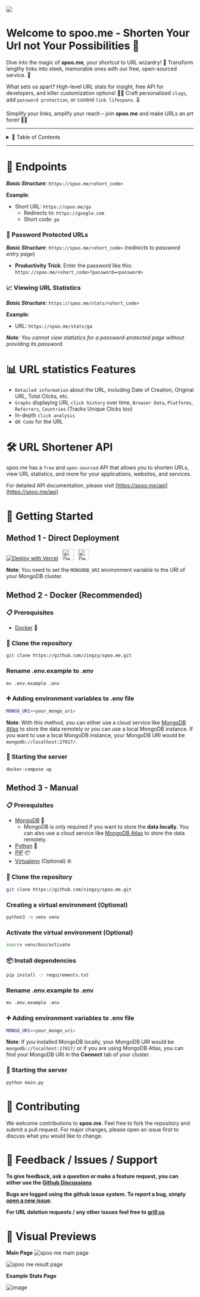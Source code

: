 <image src="https://spoo.me/static/images/banner-rounded.png">

# **Welcome to spoo.me - Shorten Your Url not Your Possibilities** 🚀

Dive into the magic of **spoo.me**, your shortcut to URL wizardry! 🚀 Transform lengthy links into sleek, memorable ones with our free, open-sourced service. 🌟

What sets us apart? High-level URL stats for insight, free API for developers, and killer customization options! 🎨✨ Craft personalized `slugs`, add `password protection`, or control `link lifespans`. ⏳

Simplify your links, amplify your reach – join **spoo.me** and make URLs an art form! 🎨🔗

---

<details>
<summary>📖 Table of Contents</summary>

- [**Welcome to spoo.me - Shorten Your Url not Your Possibilities** 🚀](#welcome-to-spoome---shorten-your-url-not-your-possibilities-)
- [📌 Endpoints](#-endpoints)
    - [🔐 Password Protected URLs](#-password-protected-urls)
    - [📈 Viewing URL Statistics](#-viewing-url-statistics)
- [📊 URL statistics Features](#-url-statistics-features)
- [🛠️ URL Shortener API](#️-url-shortener-api)
- [🚀 Getting Started](#-getting-started)
  - [Method 1 - Direct Deployment](#method-1---direct-deployment)
  - [Method 2 - Docker (Recommended)](#method-2---docker-recommended)
    - [📋 Prerequisites](#-prerequisites)
    - [📂 Clone the repository](#-clone-the-repository)
    - [Rename .env.example to .env](#rename-envexample-to-env)
    - [➕ Adding environment variables to .env file](#-adding-environment-variables-to-env-file)
    - [🚀 Starting the server](#-starting-the-server)
  - [Method 3 - Manual](#method-3---manual)
    - [📋 Prerequisites](#-prerequisites-1)
    - [📂 Clone the repository](#-clone-the-repository-1)
    - [Creating a virtual environment (Optional)](#creating-a-virtual-environment-optional)
    - [Activate the virtual environment (Optional)](#activate-the-virtual-environment-optional)
    - [📦 Install dependencies](#-install-dependencies)
    - [Rename .env.example to .env](#rename-envexample-to-env-1)
    - [➕ Adding environment variables to .env file](#-adding-environment-variables-to-env-file-1)
    - [🚀 Starting the server](#-starting-the-server-1)
- [🤝 Contributing](#-contributing)
- [📧 Feedback / Issues / Support](#-feedback--issues--support)
- [👀 Visual Previews](#-visual-previews)

</details>

---

# 📌 Endpoints

**_Basic Structure_**: `https://spoo.me/<short_code>`

**Example**:
- Short URL: `https://spoo.me/ga`
  - Redirects to: `https://google.com`
  - Short code: `ga`

### 🔐 Password Protected URLs

**_Basic Structure_**: `https://spoo.me/<short_code>` (_redirects to password entry page_)

- **Productivity Trick**: Enter the password like this: `https://spoo.me/<short_code>?password=<password>`

### 📈 Viewing URL Statistics

**_Basic Structure_**: `https://spoo.me/stats/<short_code>`

**Example**:
- URL: `https://spoo.me/stats/ga`

_**Note**: You cannot view statistics for a password-protected page without providing its password._

# 📊 URL statistics Features

- `Detailed information` about the URL, including Date of Creation, Original URL, Total Clicks, etc.
- `Graphs` displaying URL `click history` over time, `Browser Data`, `Platforms`, `Referrers`, `Countries` (Tracks Unique Clicks too)
- In-depth `click analysis`
- `QR Code` for the URL

# 🛠️ URL Shortener API

spoo.me has a `free` and `open-sourced` API that allows you to shorten URLs, view URL statistics, and more for your applications, websites, and services.

For detailed API documentation, please visit [https://spoo.me/api](https://spoo.me/api)


# 🚀 Getting Started

## Method 1 - Direct Deployment

[![Deploy with Vercel](https://vercel.com/button)](https://vercel.com/new/clone?repository-url=https%3A%2F%2Fgithub.com%2Fspoo-me%2Furl-shortener&env=MONGODB_URI&envDescription=This%20is%20the%20URI%20of%20your%20MongoDB%20cluster%20which%20would%20be%20used%20to%20store%20the%20data%20of%20this%20URL%20Shortener%20API) &nbsp;
<a href="https://render.com/deploy?repo=https://github.com/spoo-me/url-shortener"><img src="https://render.com/images/deploy-to-render-button.svg" alt="Deploy to Render" height="30px"/></a> &nbsp;
<a href="https://replit.com/new/github/spoo-me/url-shortener"><img src="https://img.shields.io/website?color=cyan&down_message=Deploy%20to%20Replit&label=%20&logo=replit&up_message=Deploy&url=https%3A%2F%2Freplit.com" height="30px" alt="Deploy to Replit Button"></a> &nbsp;

**Note**: You need to set the `MONGODB_URI` environment variable to the URI of your MongoDB cluster.

## Method 2 - Docker (Recommended)

### 📋 Prerequisites

- [Docker](https://docs.docker.com/get-docker/) 🐳

### 📂 Clone the repository

```bash
git clone https://github.com/zingzy/spoo.me.git
```

### Rename .env.example to .env

```bash
mv .env.example .env
```

### ➕ Adding environment variables to .env file

```bash
MONGO_URI=<your_mongo_uri>
```

**Note**: With this method, you can either use a cloud service like [MongoDB Atlas](https://www.mongodb.com/cloud/atlas) to store the data remotely or you can use a local MongoDB instance. If you want to use a local MongoDB instance, your MongoDB URI would be `mongodb://localhost:27017/`.

### 🚀 Starting the server

```bash
docker-compose up
```

## Method 3 - Manual

### 📋 Prerequisites

- [MongoDB](https://www.mongodb.com/try/download/community) 🌿
  - MongoDB is only required if you want to store the **data locally**. You can also use a cloud service like [MongoDB Atlas](https://www.mongodb.com/cloud/atlas) to store the data remotely.
- [Python](https://www.python.org/downloads/) 🐍
- [PIP](https://pip.pypa.io/en/stable/installing/) 📦
- [Virtualenv](https://pypi.org/project/virtualenv/) (Optional) 🌐

### 📂 Clone the repository

```bash
git clone https://github.com/zingzy/spoo.me.git
```

### Creating a virtual environment (Optional)

```bash
python3 -m venv venv
```

### Activate the virtual environment (Optional)

```bash
source venv/bin/activate
```

### 📦 Install dependencies

```bash
pip install -r requirements.txt
```

### Rename .env.example to .env

```bash
mv .env.example .env
```

### ➕ Adding environment variables to .env file

```bash
MONGO_URI=<your_mongo_uri>
```

**Note**: If you installed MongoDB locally, your MongoDB URI would be `mongodb://localhost:27017/` or if you are using MongoDB Atlas, you can find your MongoDB URI in the **Connect** tab of your cluster.


### 🚀 Starting the server

```bash
python main.py
```

# 🤝 Contributing

We welcome contributions to **spoo.me**. Feel free to fork the repository and submit a pull request. For major changes, please open an issue first to discuss what you would like to change.

# 📧 Feedback / Issues / Support

**To give feedback, ask a question or make a feature request, you can either use the [Github Discussions](https://github.com/Zingzy/spoo.me/discussions)**

**Bugs are logged using the github issue system. To report a bug, simply [open a new issue](https://github.com/Zingzy/spoo.me/issues/new).**

**For URL deletion requests / any other issues feel free to [grill us](mailto:support@spoo.me)**

# 👀 Visual Previews

**Main Page**
![spoo me main page](https://github.com/spoo-me/url-shortener/assets/90309290/7ddf6b48-a952-4b5f-a64d-26e4ece3c972)

![spoo me result page](https://github.com/spoo-me/url-shortener/assets/90309290/5e930dff-f922-418b-95df-dc47894d4db1)

**Example Stats Page**

![image](https://github.com/Zingzy/spoo.me/assets/90309290/3eb2b44d-f8aa-490e-a11a-700845165e3b)
